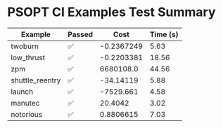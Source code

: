 # PSOPT CI Examples Test Summary

| Example | Passed | Cost | Time (s) |
|---|---|---|---|
| twoburn | ✅ | -0.2367249 | 5.63 |
| low_thrust | ✅ | -0.2203381 | 18.56 |
| zpm | ✅ | 6680108.0 | 44.56 |
| shuttle_reentry | ✅ | -34.14119 | 5.88 |
| launch | ✅ | -7529.661 | 4.58 |
| manutec | ✅ | 20.4042 | 3.02 |
| notorious | ✅ | 0.8806615 | 7.03 |